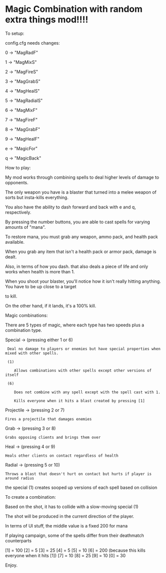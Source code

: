 Magic Combination with random extra things mod!!!!
=============

To setup:

  config.cfg needs changes:
  
  0 -> "MagRadF"
  
  1 -> "MagMixS"
  
  2 -> "MagFireS"
  
  3 -> "MagGrabS"
  
  4 -> "MagHealS"
  
  5 -> "MagRadialS"
  
  6 -> "MagMixF"
  
  7 -> "MagFireF"
  
  8 -> "MagGrabF"
  
  9 -> "MagHealF"
  
  
  e -> "MagicFor"
  
  q -> "MagicBack"
  
  
How to play:

  My mod works through combining spells to deal higher levels of damage to opponents. 
  
  The only weapon you have is a blaster that turned into a melee weapon of sorts but insta-kills everything. 
  
  You also have the ability to dash forward and back with e and q, respectively. 
  
  By pressing the number buttons, you are able to cast spells for varying amounts of "mana".
  
  
  To restore mana, you must grab any weapon, ammo pack, and health pack available. 
  
  When you grab any item that isn't a health pack or armor pack, damage is dealt. 
  
  Also, in terms of how you dash. that also deals a piece of life and only works when health is more than 1.
  
  
  When you shoot your blaster, you'll notice how it isn't really hitting anything. You have to be up close to a target 
  
  to kill.
  
  On the other hand, if it lands, it's a 100% kill.
  
Magic combinations:

There are 5 types of magic, where each type has two speeds plus a combination type.


Special -> (pressing either 1 or 6)

     Deal no damage to players or enemies but have special properties when mixed with other spells.
     
     (1)
     
        Allows combinations with other spells except other versions of itself
        
     (6)
     
        Does not combine with any spell except with the spell cast with 1.
        
        Kills everyone when it hits a blast created by pressing [1]
        
Projectile -> (pressing 2 or 7)

    Fires a projectile that damages enemies
    
Grab -> (pressing 3 or 8)

    Grabs opposing clients and brings them over
    
Heal -> (pressing 4 or 9)

    Heals other clients on contact regardless of health
    
Radial -> (pressing 5 or 10)

    Throws a blast that doesn't hurt on contact but hurts if player is around radius
  
the special (1) creates sooped up versions of each spell based on collision


To create a combination:

  Based on the shot, it has to collide with a slow-moving special (1)
  
  The shot will be produced in the current direction of the player. 
  
  
In terms of UI stuff, the middle value is a fixed 200 for mana


If playing campaign, some of the spells differ from their deathmatch counterparts

  [1] = 100
  [2] = 5
  [3] = 25
  [4] = 5
  [5] = 10
  [6] = 200 (because this kills everyone when it hits [1])
  [7] = 10
  [8] = 25
  [9] = 10
  [0] = 30


Enjoy.
  

